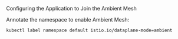 Configuring the Application to Join the Ambient Mesh

Annotate the namespace to enable Ambient Mesh:
```bash
kubectl label namespace default istio.io/dataplane-mode=ambient
```
